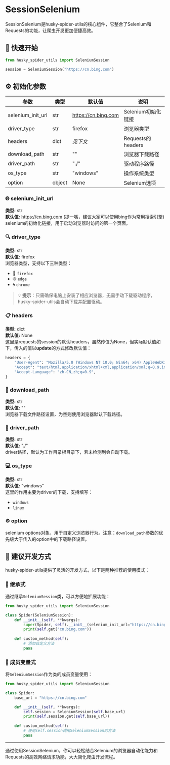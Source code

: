 


          
# SessionSelenium

SessionSelenium是husky-spider-utils的核心组件，它整合了Selenium和Requests的功能，让爬虫开发更加便捷高效。

## 🚀 快速开始

```python
from husky_spider_utils import SeleniumSession

session = SeleniumSession("https://cn.bing.com")
```

## ⚙️ 初始化参数

| 参数 | 类型 | 默认值 | 说明 |
|------|------|--------|------|
| selenium_init_url | str | https://cn.bing.com | Selenium初始化链接 |
| driver_type | str | firefox | 浏览器类型 |
| headers | dict | *见下文* | Requests的headers |
| download_path | str | "" | 浏览器下载路径 |
| driver_path | str | "./" | 驱动程序路径 |
| os_type | str | "windows" | 操作系统类型 |
| option | object | None | Selenium选项 |

### 🌐 selenium_init_url

**类型:** str  
**默认值:** https://cn.bing.com (提一嘴，建议大家可以使用bing作为常用搜索引擎)  
selenium的初始化链接，用于启动浏览器时访问的第一个页面。

### 🔍 driver_type

**类型:** str  
**默认值:** firefox  
浏览器类型，支持以下三种类型：
- 🦊 `firefox`
- 🌐 `edge`
- 🌀 `chrome`

> 💡 **提示**：只需确保电脑上安装了相应浏览器，无需手动下载驱动程序，husky-spider-utils会自动下载并配置驱动。

### 📋 headers

**类型:** dict  
**默认值:** None  
这里是requests的session的默认headers，虽然传值为None，但实际默认值如下，传入的值以**update**的方式修改默认值：

```python
headers = {
    "User-Agent": "Mozilla/5.0 (Windows NT 10.0; Win64; x64) AppleWebKit/537.36 (KHTML, like Gecko) Chrome/131.0.0.0 Safari/537.36",
    "Accept": "text/html,application/xhtml+xml,application/xml;q=0.9,image/avif,image/webp,image/apng,*/*;q=0.8,application/signed-exchange;v=b3;q=0.7",
    "Accept-Language": "zh-CN,zh;q=0.9",
}
```

### 📂 download_path

**类型:** str  
**默认值:** ""  
浏览器下载文件路径设置，为空则使用浏览器默认下载路径。

### 🔧 driver_path

**类型:** str  
**默认值:** "./"  
driver路径，默认为工作目录根目录下，若未检测到会自动下载。

### 💻 os_type

**类型:** str  
**默认值:** "windows"  
这里的作用主要为driver的下载，支持填写：
- `windows`
- `linux`

### ⚙️ option

selenium options对象，用于自定义浏览器行为。注意：`download_path`参数的优先级大于传入的option中的下载路径设置。

## 📝 建议开发方式

husky-spider-utils提供了灵活的开发方式，以下是两种推荐的使用模式：

### 🧬 继承式

通过继承`SeleniumSession`类，可以方便地扩展功能：

```python
from husky_spider_utils import SeleniumSession

class Spider(SeleniumSession):
    def __init__(self, **kwargs):
        super(Spider, self).__init__(selenium_init_url="https://cn.bing.com", **kwargs)
        print(self.get("cn.bing.com"))
        
    def custom_method(self):
        # 添加自定义方法
        pass
```

### 🔄 成员变量式

将`SeleniumSession`作为类的成员变量使用：

```python
from husky_spider_utils import SeleniumSession

class Spider:
    base_url = "https://cn.bing.com"

    def __init__(self, **kwargs):
        self.session = SeleniumSession(self.base_url)
        print(self.session.get(self.base_url))
        
    def custom_method(self):
        # 使用self.session调用SeleniumSession的方法
        pass
```
---
通过使用SessionSelenium，你可以轻松结合Selenium的浏览器自动化能力和Requests的高效网络请求功能，大大简化爬虫开发流程。

